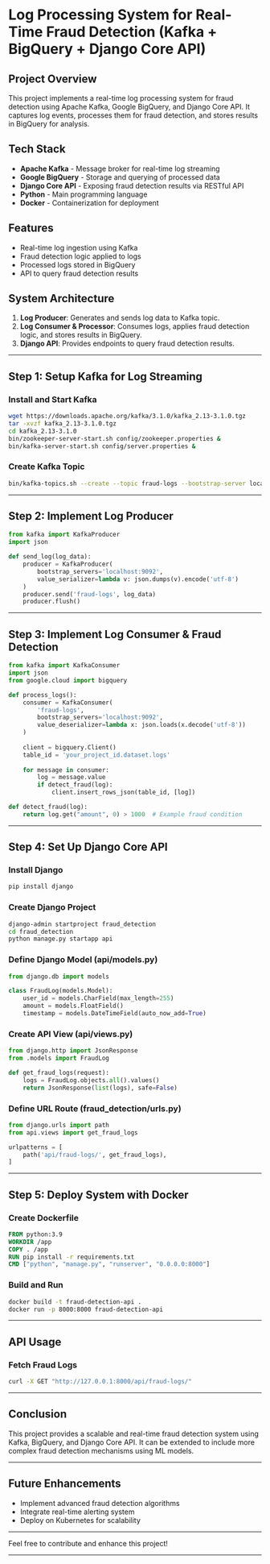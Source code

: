 # Log Processing System for Real-Time Fraud Detection (Kafka + BigQuery + Django Core API)

## Project Overview
This project implements a real-time log processing system for fraud detection using Apache Kafka, Google BigQuery, and Django Core API. It captures log events, processes them for fraud detection, and stores results in BigQuery for analysis.

## Tech Stack
- **Apache Kafka** - Message broker for real-time log streaming
- **Google BigQuery** - Storage and querying of processed data
- **Django Core API** - Exposing fraud detection results via RESTful API
- **Python** - Main programming language
- **Docker** - Containerization for deployment

## Features
- Real-time log ingestion using Kafka
- Fraud detection logic applied to logs
- Processed logs stored in BigQuery
- API to query fraud detection results

## System Architecture
1. **Log Producer**: Generates and sends log data to Kafka topic.
2. **Log Consumer & Processor**: Consumes logs, applies fraud detection logic, and stores results in BigQuery.
3. **Django API**: Provides endpoints to query fraud detection results.

---

## Step 1: Setup Kafka for Log Streaming

### Install and Start Kafka
```bash
wget https://downloads.apache.org/kafka/3.1.0/kafka_2.13-3.1.0.tgz
tar -xvzf kafka_2.13-3.1.0.tgz
cd kafka_2.13-3.1.0
bin/zookeeper-server-start.sh config/zookeeper.properties &
bin/kafka-server-start.sh config/server.properties &
```

### Create Kafka Topic
```bash
bin/kafka-topics.sh --create --topic fraud-logs --bootstrap-server localhost:9092
```

---

## Step 2: Implement Log Producer
```python
from kafka import KafkaProducer
import json

def send_log(log_data):
    producer = KafkaProducer(
        bootstrap_servers='localhost:9092',
        value_serializer=lambda v: json.dumps(v).encode('utf-8')
    )
    producer.send('fraud-logs', log_data)
    producer.flush()
```

---

## Step 3: Implement Log Consumer & Fraud Detection
```python
from kafka import KafkaConsumer
import json
from google.cloud import bigquery

def process_logs():
    consumer = KafkaConsumer(
        'fraud-logs',
        bootstrap_servers='localhost:9092',
        value_deserializer=lambda x: json.loads(x.decode('utf-8'))
    )
    
    client = bigquery.Client()
    table_id = 'your_project_id.dataset.logs'
    
    for message in consumer:
        log = message.value
        if detect_fraud(log):
            client.insert_rows_json(table_id, [log])

def detect_fraud(log):
    return log.get("amount", 0) > 1000  # Example fraud condition
```

---

## Step 4: Set Up Django Core API

### Install Django
```bash
pip install django
```

### Create Django Project
```bash
django-admin startproject fraud_detection
cd fraud_detection
python manage.py startapp api
```

### Define Django Model (api/models.py)
```python
from django.db import models

class FraudLog(models.Model):
    user_id = models.CharField(max_length=255)
    amount = models.FloatField()
    timestamp = models.DateTimeField(auto_now_add=True)
```

### Create API View (api/views.py)
```python
from django.http import JsonResponse
from .models import FraudLog

def get_fraud_logs(request):
    logs = FraudLog.objects.all().values()
    return JsonResponse(list(logs), safe=False)
```

### Define URL Route (fraud_detection/urls.py)
```python
from django.urls import path
from api.views import get_fraud_logs

urlpatterns = [
    path('api/fraud-logs/', get_fraud_logs),
]
```

---

## Step 5: Deploy System with Docker

### Create Dockerfile
```dockerfile
FROM python:3.9
WORKDIR /app
COPY . /app
RUN pip install -r requirements.txt
CMD ["python", "manage.py", "runserver", "0.0.0.0:8000"]
```

### Build and Run
```bash
docker build -t fraud-detection-api .
docker run -p 8000:8000 fraud-detection-api
```

---

## API Usage

### Fetch Fraud Logs
```bash
curl -X GET "http://127.0.0.1:8000/api/fraud-logs/"
```

---

## Conclusion
This project provides a scalable and real-time fraud detection system using Kafka, BigQuery, and Django Core API. It can be extended to include more complex fraud detection mechanisms using ML models.

---

## Future Enhancements
- Implement advanced fraud detection algorithms
- Integrate real-time alerting system
- Deploy on Kubernetes for scalability

---

Feel free to contribute and enhance this project!

---